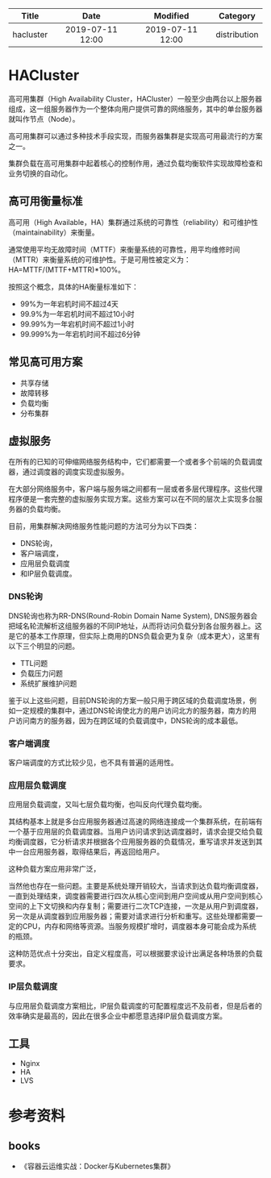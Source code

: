 | Title                | Date             | Modified         | Category          |
|:--------------------:|:----------------:|:----------------:|:-----------------:|
| hacluster                 | 2019-07-11 12:00 | 2019-07-11 12:00 | distribution              |




# HACluster

高可用集群（High Availability Cluster，HACluster）一般至少由两台以上服务器组成，这一组服务器作为一个整体向用户提供可靠的网络服务，其中的单台服务器就叫作节点（Node）。

高可用集群可以通过多种技术手段实现，而服务器集群是实现高可用最流行的方案之一。

集群负载在高可用集群中起着核心的控制作用，通过负载均衡软件实现故障检查和业务切换的自动化。





## 高可用衡量标准

高可用（High Available，HA）集群通过系统的可靠性（reliability）和可维护性（maintainability）来衡量。

通常使用平均无故障时间（MTTF）来衡量系统的可靠性，用平均维修时间（MTTR）来衡量系统的可维护性。于是可用性被定义为：HA=MTTF/(MTTF+MTTR)*100%。

按照这个概念，具体的HA衡量标准如下：

- 99%为一年宕机时间不超过4天
- 99.9%为一年宕机时间不超过10小时
- 99.99%为一年宕机时间不超过1小时
- 99.999%为一年宕机时间不超过6分钟



## 常见高可用方案

- 共享存储
- 故障转移
- 负载均衡
- 分布集群






## 虚拟服务


在所有的已知的可伸缩网络服务结构中，它们都需要一个或者多个前端的负载调度器，通过调度器的调度实现虚拟服务。

在大部分网络服务中，客户端与服务端之间都有一层或者多层代理程序。这些代理程序便是一套完整的虚拟服务实现方案。这些方案可以在不同的层次上实现多台服务器的负载均衡。

目前，用集群解决网络服务性能问题的方法可分为以下四类：
- DNS轮询，
- 客户端调度，
- 应用层负载调度
- 和IP层负载调度。


### DNS轮询

DNS轮询也称为RR-DNS(Round-Robin Domain Name System), DNS服务器会把域名轮流解析这组服务器的不同IP地址，从而将访问负载分到各台服务器上。这是它的基本工作原理，但实际上商用的DNS负载会更为复杂（成本更大），这里有以下三个明显的问题。
- TTL问题
- 负载压力问题
- 系统扩展维护问题

鉴于以上这些问题，目前DNS轮询的方案一般只用于跨区域的负载调度场景，例如一定规模的集群中，通过DNS轮询使北方的用户访问北方的服务器，南方的用户访问南方的服务器，因为在跨区域的负载调度中，DNS轮询的成本最低。


### 客户端调度
客户端调度的方式比较少见，也不具有普遍的适用性。


### 应用层负载调度

应用层负载调度，又叫七层负载均衡，也叫反向代理负载均衡。

其结构基本上就是多台应用服务器通过高速的网络连接成一个集群系统，在前端有一个基于应用层的负载调度器。当用户访问请求到达调度器时，请求会提交给负载均衡调度器，它分析请求并根据各个应用服务器的负载情况，重写请求并发送到其中一台应用服务器，取得结果后，再返回给用户。

这种负载方案应用非常广泛，

当然他也存在一些问题。主要是系统处理开销较大，当请求到达负载均衡调度器，一直到处理结束，调度器需要进行四次从核心空间到用户空间或从用户空间到核心空间的上下文切换和内存复制；需要进行二次TCP连接，一次是从用户到调度器，另一次是从调度器到应用服务器；需要对请求进行分析和重写。这些处理都需要一定的CPU，内存和网络等资源。当服务规模扩增时，调度器本身可能会成为系统的瓶颈。

这种防范优点十分突出，自定义程度高，可以根据要求设计出满足各种场景的负载要求。



### IP层负载调度

与应用层负载调度方案相比，IP层负载调度的可配置程度远不及前者，但是后者的效率确实是最高的，因此在很多企业中都愿意选择IP层负载调度方案。






## 工具
- Nginx
- HA
- LVS





# 参考资料

## books
- 《容器云运维实战：Docker与Kubernetes集群》